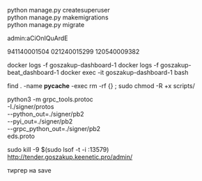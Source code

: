 python manage.py createsuperuser  
python manage.py makemigrations  
python manage.py migrate  

admin:aCiOnIQuArdE  

941140001504
021240015299
120540009382

docker logs -f goszakup-dashboard-1
docker logs -f goszakup-beat_dashboard-1
docker exec -it goszakup-dashboard-1 bash

find . -name __pycache__ -exec rm -rf {} \;
sudo chmod -R +x scripts/

python3 -m grpc_tools.protoc \
    -I./signer/protos \
    --python_out=./signer/pb2 \
    --pyi_out=./signer/pb2 \
    --grpc_python_out=./signer/pb2 \
    eds.proto

sudo kill -9 $(sudo lsof -t -i :13579)
http://tender.goszakup.keenetic.pro/admin/

тиргер на save